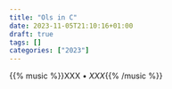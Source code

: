 ```yaml
---
title: "Ols in C"
date: 2023-11-05T21:10:16+01:00
draft: true
tags: []
categories: ["2023"]
---
```


{{% music %}}XXX • _XXX_{{% /music %}}

